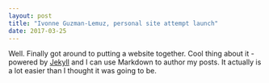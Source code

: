 ```yaml
---
layout: post
title: "Ivonne Guzman-Lemuz, personal site attempt launch"
date: 2017-03-25
---
```


Well. Finally got around to putting a website together. 
Cool thing about it - powered by [Jekyll](http://jekyllrb.com) 
and I can use Markdown to author my posts. 
It actually is a lot easier than I thought it was going to be.
